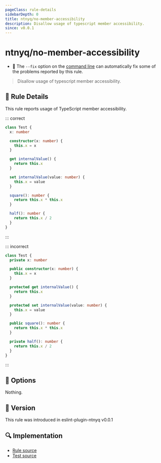 ```yaml
---
pageClass: rule-details
sidebarDepth: 0
title: ntnyq/no-member-accessibility
description: Disallow usage of typescript member accessibility.
since: v0.0.1
---
```


# ntnyq/no-member-accessibility

- :wrench: The `--fix` option on the [command line](https://eslint.org/docs/user-guide/command-line-interface#fixing-problems) can automatically fix some of the problems reported by this rule.

> Disallow usage of typescript member accessibility.

## :book: Rule Details

This rule reports usage of TypeScript member accessibility.

::: correct

```ts eslint-check
class Test {
  x: number

  constructor(x: number) {
    this.x = x
  }

  get internalValue() {
    return this.x
  }

  set internalValue(value: number) {
    this.x = value
  }

  square(): number {
    return this.x * this.x
  }

  half(): number {
    return this.x / 2
  }
}
```

:::

::: incorrect

```ts eslint-check
class Test {
  private x: number

  public constructor(x: number) {
    this.x = x
  }

  protected get internalValue() {
    return this.x
  }

  protected set internalValue(value: number) {
    this.x = value
  }

  public square(): number {
    return this.x * this.x
  }

  private half(): number {
    return this.x / 2
  }
}
```

:::

## :wrench: Options

Nothing.

## :rocket: Version

This rule was introduced in eslint-plugin-ntnyq v0.0.1

## :mag: Implementation

- [Rule source](https://github.com/ntnyq/eslint-plugin-ntnyq/blob/main/src/rules/no-member-accessibility.ts)
- [Test source](https://github.com/ntnyq/eslint-plugin-ntnyq/blob/main/src/rules/no-member-accessibility.test.ts)
